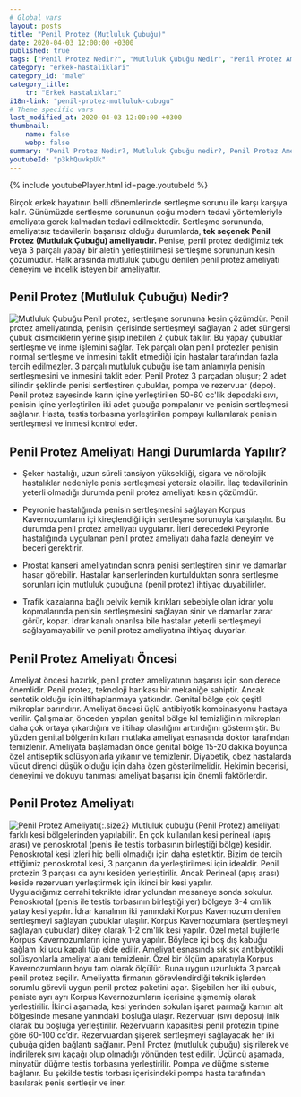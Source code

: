 ```yaml
---
# Global vars
layout: posts
title: "Penil Protez (Mutluluk Çubuğu)"
date: 2020-04-03 12:00:00 +0300
published: true
tags: ["Penil Protez Nedir?", "Mutluluk Çubuğu Nedir", "Penil Protez Ameliyatı ne zaman yapılır", "Penil Protez Ameliyatı Öncesi", "Penil Protez Ameliyatı","penil protez ameliyatı sonrası" , "mutluluk çubuğu ameliyatı" , "Sertleşme sorunu tedavi", "İktidarsızlık tedavi", " sertleşme sorunu çözüm" , "mutluluk çubuğu", "penil protez",  "penil protez" , "mutluluk çubuğu" , "mutluluk çubuğu ameliyat öncesi" , "penil protez nasıl takılır" , "penil protez ameliyatı nasıl yapılır" , "penil protez enfeksiyon" ]
category: "erkek-hastaliklari"
category_id: "male"
category_title:
    tr: "Erkek Hastalıkları"
i18n-link: "penil-protez-mutluluk-cubugu"
# Theme specific vars
last_modified_at: 2020-04-03 12:00:00 +0300
thumbnail:
    name: false
    webp: false
summary: "Penil Protez Nedir?, Mutluluk Çubuğu nedir?, Penil Protez Ameliyatı Hangi Durumlarda Yapılır?, Penil Protez Ameliyatı Öncesi, Penil Protez Ameliyatı, Sertleşme sorunu, Mutluluk çubuğu, Sertleşme sorunu tedavisi"
youtubeId: "p3khQuvkpUk"
---
```

{% include youtubePlayer.html id=page.youtubeId %}

Birçok erkek hayatının belli dönemlerinde sertleşme sorunu ile karşı karşıya kalır. Günümüzde sertleşme sorununun çoğu modern tedavi yöntemleriyle ameliyata gerek kalmadan tedavi edilmektedir. Sertleşme sorununda, ameliyatsız tedavilerin başarısız olduğu durumlarda, **tek seçenek Penil Protez (Mutluluk Çubuğu) ameliyatıdır.** Penise, penil protez dediğimiz tek veya 3 parçalı yapay bir aletin yerleştirilmesi sertleşme sorununun kesin çözümüdür. Halk arasında mutluluk çubuğu denilen penil protez ameliyatı deneyim ve incelik isteyen bir ameliyattır.

## Penil Protez (Mutluluk Çubuğu) Nedir?

![Mutluluk Çubuğu](/assets/img/penilprotez.jpeg)
Penil protez, sertleşme sorununa kesin çözümdür. Penil protez ameliyatında, penisin içerisinde sertleşmeyi sağlayan 2 adet süngersi çubuk cisimciklerin yerine şişip inebilen 2 çubuk takılır. Bu yapay çubuklar sertleşme ve inme işlemini sağlar. Tek parçalı olan penil protezler penisin normal sertleşme ve inmesini taklit etmediği için hastalar tarafından fazla tercih edilmezler. 3 parçalı mutluluk çubuğu ise tam anlamıyla penisin sertleşmesini ve inmesini taklit eder. Penil Protez 3 parçadan oluşur; 2 adet silindir şeklinde penisi sertleştiren çubuklar, pompa ve rezervuar (depo). Penil protez sayesinde karın içine yerleştirilen 50-60 cc'lik depodaki sıvı, penisin içine yerleştirilen iki adet çubuğa pompalanır ve penisin sertleşmesi sağlanır. Hasta, testis torbasına yerleştirilen pompayı kullanılarak penisin sertleşmesi ve inmesi kontrol eder.

## Penil Protez Ameliyatı Hangi Durumlarda Yapılır?

* Şeker hastalığı, uzun süreli tansiyon yüksekliği, sigara ve nörolojik hastalıklar nedeniyle penis sertleşmesi yetersiz olabilir. İlaç tedavilerinin yeterli olmadığı durumda penil protez ameliyatı kesin çözümdür.

* Peyronie hastalığında penisin sertleşmesini sağlayan Korpus Kavernozumların içi kireçlendiği için sertleşme sorunuyla karşılaşılır. Bu durumda penil protez ameliyatı uygulanır. İleri derecedeki Peyronie hastalığında uygulanan penil protez ameliyatı daha fazla deneyim ve beceri gerektirir.

* Prostat kanseri ameliyatından sonra penisi sertleştiren sinir ve damarlar hasar görebilir. Hastalar kanserlerinden kurtulduktan sonra sertleşme sorunları için mutluluk çubuğuna (penil protez) ihtiyaç duyabilirler.

* Trafik kazalarına bağlı pelvik kemik kırıkları sebebiyle olan idrar yolu kopmalarında penisin sertleşmesini sağlayan sinir ve damarlar zarar görür, kopar. İdrar kanalı onarılsa bile hastalar yeterli sertleşmeyi sağlayamayabilir ve penil protez ameliyatına ihtiyaç duyarlar.

## Penil Protez Ameliyatı Öncesi

Ameliyat öncesi hazırlık, penil protez ameliyatının başarısı için son derece önemlidir. Penil protez, teknoloji harikası bir mekaniğe sahiptir. Ancak sentetik olduğu için iltihaplanmaya yatkındır. Genital bölge çok çeşitli mikroplar barındırır. Ameliyat öncesi üçlü antibiyotik kombinasyonu hastaya verilir. Çalışmalar, önceden yapılan genital bölge kıl temizliğinin mikropları daha çok ortaya çıkardığını ve iltihap olasılığını arttırdığını göstermiştir. Bu yüzden genital bölgenin kılları mutlaka ameliyat esnasında doktor tarafından temizlenir. Ameliyata başlamadan önce genital bölge 15-20 dakika boyunca özel antiseptik solüsyonlarla yıkanır ve temizlenir. Diyabetik, obez hastalarda vücut direnci düşük olduğu için daha özen gösterilmelidir. Hekimin becerisi, deneyimi ve dokuyu tanıması ameliyat başarısı için önemli faktörlerdir.

## Penil Protez Ameliyatı

![Penil Protez Ameliyatı](/assets/img/penilprotez.jpeg){:.size2}
Mutluluk çubuğu (Penil Protez) ameliyatı farklı kesi bölgelerinden yapılabilir. En çok kullanılan kesi perineal (apış arası) ve penoskrotal (penis ile testis torbasının birleştiği bölge) kesidir. Penoskrotal kesi izleri hiç belli olmadığı için daha estetiktir. Bizim de tercih ettiğimiz penoskrotal kesi, 3 parçanın da yerleştirilmesi için idealdir. Penil protezin 3 parçası da aynı kesiden yerleştirilir. Ancak Perineal (apış arası) keside rezervuarı yerleştirmek için ikinci bir kesi yapılır.  
Uyguladığımız cerrahi teknikte idrar yolundan mesaneye sonda sokulur. Penoskrotal (penis ile testis torbasının birleştiği yer) bölgeye 3-4 cm’lik yatay kesi yapılır. İdrar kanalının iki yanındaki Korpus Kavernozum denilen sertleşmeyi sağlayan çubuklar ulaşılır. Korpus Kavernozumlara (sertleşmeyi sağlayan çubuklar) dikey olarak 1-2 cm'lik kesi yapılır. Özel metal bujilerle Korpus Kavernozumların içine yuva yapılır. Böylece içi boş dış kabuğu sağlam iki ucu kapalı tüp elde edilir. Ameliyat esnasında sık sık antibiyotikli solüsyonlarla ameliyat alanı temizlenir. Özel bir ölçüm aparatıyla Korpus Kavernozumların boyu tam olarak ölçülür. Buna uygun uzunlukta 3 parçalı penil protez seçilir. Ameliyatta firmanın görevlendirdiği teknik işlerden sorumlu görevli uygun penil protez paketini açar. Şişebilen her iki çubuk, peniste ayrı ayrı Korpus Kavernozumların içerisine şişmemiş olarak yerleştirilir. İkinci aşamada, kesi yerinden sokulan işaret parmağı karnın alt bölgesinde mesane yanındaki boşluğa ulaşır. Rezervuar (sıvı deposu) inik olarak bu boşluğa yerleştirilir. Rezervuarın kapasitesi penil protezin tipine göre 60-100 cc’dir. Rezervuardan şişerek sertleşmeyi sağlayacak her iki çubuğa giden bağlantı sağlanır. Penil Protez (mutluluk çubuğu) şişirilerek ve indirilerek sıvı kaçağı olup olmadığı yönünden test edilir. Üçüncü aşamada, minyatür düğme testis torbasına yerleştirilir. Pompa ve düğme sisteme bağlanır. Bu şekilde testis torbası içerisindeki pompa hasta tarafından basılarak penis sertleşir ve iner.
